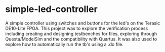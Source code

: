 # simple-led-controller
A simple controller using switches and buttons for the led's on the Terasic DE10-Lite FPGA. This project was to explore the verification process including creating and designing testbenches for files, exploring through Questa/ModelSim and the compatibility with Quartus. It was also used to explore how to automatically run the tb's using a .do file.
